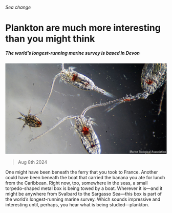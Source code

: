 ###### Sea change

# Plankton are much more interesting than you might think 

##### The world’s longest-running marine survey is based in Devon 

![image](images/20240810_BRP001.jpg) 

> Aug 8th 2024 

One might have been beneath the ferry that you took to France. Another could have been beneath the boat that carried the banana you ate for lunch from the Caribbean. Right now, too, somewhere in the seas, a small torpedo-shaped metal box is being towed by a boat. Wherever it is—and it might be anywhere from Svalbard to the Sargasso Sea—this box is part of the world’s longest-running marine survey. Which sounds impressive and interesting until, perhaps, you hear what is being studied—plankton.


